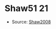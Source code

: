 <a name="material" />

# Shaw51 21
<script type="application/ld+json">
  {
    "@context": "https://schema.org/",
    "@type": "ChemicalSubstance",
    "http://purl.org/dc/terms/conformsTo":
      {
        "@type": "CreativeWork",
        "@id": "https://bioschemas.org/profiles/ChemicalSubstance/0.4-RELEASE/"
      },
    "@id": "https://egonw.github.io/nanowiki/nanowiki51.html#material",
    "name": "Shaw51 21",
    "sameAs": "http://127.0.0.1/mediawiki/index.php/Special:URIResolver/Shaw51_21"
  }
</script>


* Source: [Shaw2008](Shaw2008.md)
